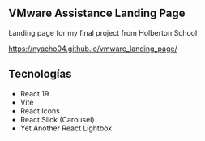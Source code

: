 ## VMware Assistance Landing Page
Landing page for my final project from Holberton School

https://nyacho04.github.io/vmware_landing_page/

##  Tecnologías

- React 19
- Vite
- React Icons
- React Slick (Carousel)
- Yet Another React Lightbox